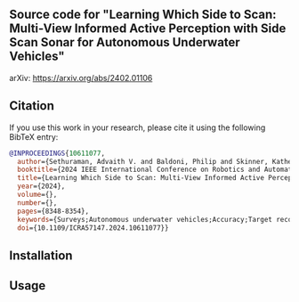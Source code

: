 ## Source code for "Learning Which Side to Scan: Multi-View Informed Active Perception with Side Scan Sonar for Autonomous Underwater Vehicles"

arXiv: https://arxiv.org/abs/2402.01106

## Citation

If you use this work in your research, please cite it using the following BibTeX entry:

```bibtex
@INPROCEEDINGS{10611077,
  author={Sethuraman, Advaith V. and Baldoni, Philip and Skinner, Katherine A. and McMahon, James},
  booktitle={2024 IEEE International Conference on Robotics and Automation (ICRA)}, 
  title={Learning Which Side to Scan: Multi-View Informed Active Perception with Side Scan Sonar for Autonomous Underwater Vehicles}, 
  year={2024},
  volume={},
  number={},
  pages={8348-8354},
  keywords={Surveys;Autonomous underwater vehicles;Accuracy;Target recognition;Sonar;Active perception;Graph neural networks},
  doi={10.1109/ICRA57147.2024.10611077}}
```

## Installation


## Usage

